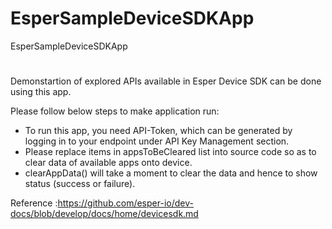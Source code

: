 # EsperSampleDeviceSDKApp
EsperSampleDeviceSDKApp
#
Demonstartion of explored APIs available in Esper Device SDK can be done using this app.

Please follow below steps to make application run:
* To run this app, you need API-Token, which can be generated by logging in to your endpoint under API Key Management section.
* Please replace items in appsToBeCleared list into source code so as to clear data of available apps onto device.
* clearAppData() will take a moment to clear the data and hence to show status (success or failure).

Reference :https://github.com/esper-io/dev-docs/blob/develop/docs/home/devicesdk.md
